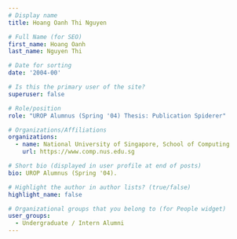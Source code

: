 ```yaml
---
# Display name
title: Hoang Oanh Thi Nguyen

# Full Name (for SEO) 
first_name: Hoang Oanh
last_name: Nguyen Thi

# Date for sorting
date: '2004-00'

# Is this the primary user of the site?
superuser: false

# Role/position
role: "UROP Alumnus (Spring '04) Thesis: Publication Spiderer"

# Organizations/Affiliations
organizations:
  - name: National University of Singapore, School of Computing
    url: https://www.comp.nus.edu.sg

# Short bio (displayed in user profile at end of posts)
bio: UROP Alumnus (Spring '04). 

# Highlight the author in author lists? (true/false)
highlight_name: false

# Organizational groups that you belong to (for People widget)
user_groups:
  - Undergraduate / Intern Alumni
---
```

